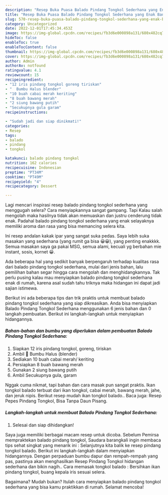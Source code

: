 ```yaml
---
description: "Resep Buka Puasa Balado Pindang Tongkol Sederhana yang Enak Banget"
title: "Resep Buka Puasa Balado Pindang Tongkol Sederhana yang Enak Banget"
slug: 570-resep-buka-puasa-balado-pindang-tongkol-sederhana-yang-enak-banget
category: Uncategorized
date: 2022-12-01T17:45:34.453Z
image: https://img-global.cpcdn.com/recipes/fb3d6e000898a131/680x482cq70/balado-pindang-tongkol-sederhana-foto-resep-utama.jpg
hideToc: false
enableToc: true
enableTocContent: false
thumbnail: https://img-global.cpcdn.com/recipes/fb3d6e000898a131/680x482cq70/balado-pindang-tongkol-sederhana-foto-resep-utama.jpg
cover: https://img-global.cpcdn.com/recipes/fb3d6e000898a131/680x482cq70/balado-pindang-tongkol-sederhana-foto-resep-utama.jpg
author: Admin
authorAv: notfound
ratingvalue: 4.1
reviewcount: 15
recipeingredient:
- "12 iris pindang tongkol goreng tiriskan"
- "  Bumbu Halus blender"
- "10 buah cabai merah keriting"
- "8 buah bawang merah"
- "2 siung bawang putih"
- "Secukupnya gula garam"
recipeinstructions:

- "Sudah jadi dan siap dinikmati!"
categories:
- Resep
tags:
- balado
- pindang
- tongkol

katakunci: balado pindang tongkol 
nutrition: 162 calories
recipecuisine: Indonesian
preptime: "PT34M"
cooktime: "PT49M"
recipeyield: "4"
recipecategory: Dessert

---
```



Lagi mencari inspirasi resep balado pindang tongkol sederhana yang menggugah selera? Cara menyiapkannya sangat gampang. Tapi Kalau salah mengolah maka hasilnya tidak akan memuaskan dan justru cenderung tidak enak. Padahal balado pindang tongkol sederhana yang enak selayaknya memiliki aroma dan rasa yang bisa memancing selera kita.


Ini resep andalan kakak ipar yang sangat suka pedas. Saya lebih suka masakan yang sederhana (yang rumit ga bisa 😀😀), yang penting enakkkk. Semua masakan saya ga pakai MSG, semua alami, kecuali yg berbahan mie instant, sosis, kornet 😀.

Ada beberapa hal yang sedikit banyak berpengaruh terhadap kualitas rasa dari balado pindang tongkol sederhana, mulai dari jenis bahan, lalu pemilihan bahan segar hingga cara mengolah dan menghidangkannya. Tak perlu pusing kalau mau menyiapkan balado pindang tongkol sederhana enak di rumah, karena asal sudah tahu triknya maka hidangan ini dapat jadi sajian istimewa.


Berikut ini ada beberapa tips dan trik praktis untuk membuat balado pindang tongkol sederhana yang siap dikreasikan. Anda bisa menyiapkan Balado Pindang Tongkol Sederhana menggunakan 6 jenis bahan dan 0 langkah pembuatan. Berikut ini langkah-langkah untuk menyiapkan hidangannya.

<!--inarticleads1-->

##### Bahan-bahan dan bumbu yang diperlukan dalam pembuatan Balado Pindang Tongkol Sederhana:

1. Siapkan 12 iris pindang tongkol, goreng, tiriskan
1. Ambil  🌸 Bumbu Halus (blender)
1. Sediakan 10 buah cabai merah/ keriting
1. Persiapkan 8 buah bawang merah
1. Gunakan 2 siung bawang putih
1. Ambil Secukupnya gula, garam


Nggak cuma nikmat, tapi bahan dan cara masak pun sangat praktis. Ikan tongkol balado terbuat dari ikan tongkol, cabai merah, bawang merah, jahe, dan jeruk nipis. Berikut resep mudah ikan tongkol balado.. Baca juga: Resep Pepes Pindang Tongkol, Bisa Tanpa Daun Pisang. 

<!--inarticleads2-->

##### Langkah-langkah untuk membuat Balado Pindang Tongkol Sederhana:


1. Selesai dan siap dihidangkan!

Saya juga memiliki berbagai macam resep untuk dicoba. Sebelum Pemirsa mempraktekan balado pindang tongkol, Saudara barangkali ingin membaca tips sehat singkat yang menarik ini : Selanjutnya kita balik ke resep pindang tongkol balado. Berikut ini langkah-langkah dalam menyiapkan hidangannya. Dengan perpaduan bumbu dapur dan rempah-rempah yang pas, pastinya akan menghasilkan Resep Pindang Tongkol hidangan sederhana dan bikin nagih.. Cara memasak tongkol balado : Bersihkan ikan pindang tongkol, buang kepala iris sesuai selera. 

Bagaimana? Mudah bukan? Itulah cara menyiapkan balado pindang tongkol sederhana yang bisa kamu praktikkan di rumah. Selamat mencoba!
